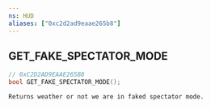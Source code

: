 ```yaml
---
ns: HUD
aliases: ["0xc2d2ad9eaae265b8"]
---
```

## GET_FAKE_SPECTATOR_MODE

```c
// 0xC2D2AD9EAAE265B8
bool GET_FAKE_SPECTATOR_MODE();
```

```
Returns weather or not we are in faked spectator mode.
```
